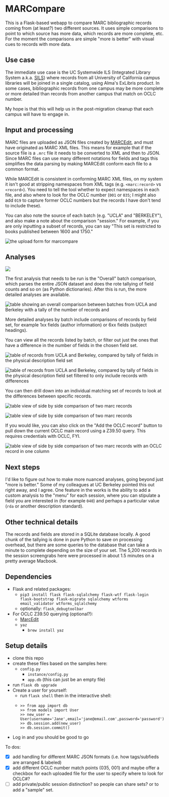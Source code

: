 # MARCompare

This is a Flask-based webapp to compare MARC bibliographic records coming from (at least?) two different sources. It uses simple comparisons to point to which source has more data, which records are more complete, etc. For the moment the comparisons are simple "more is better" with visual cues to records with more data.


## Use case

The immediate use case is the UC Systemwide ILS (Integrated Library System a.k.a. [SILS](https://libraries.universityofcalifornia.edu/sils)) where records from all University of California campus libraries will be joined in a single catalog, using Alma's ExLibris product. In some cases, bibliographic records from one campus may be more complete or more detailed than records from another campus that match on OCLC number.

My hope is that this will help us in the post-migration cleanup that each campus will have to engage in.

## Input and processing

MARC files are uploaded as JSON files created by [MARCEdit](https://marcedit.reeset.net/), and must have originated as MARC XML files. This means for example that if the source file is a `.mrc` file it needs to be converted to XML and then to JSON. Since MARC files can use many different notations for fields and tags this simplifies the data parsing by making MARCEdit conform each file to a common format.

While MARCEdit is consistent in conforming MARC XML files, on my system it isn't good at stripping namespaces from XML tags (e.g. `<marc:record>` vs `<record>`). You need to tell the tool whether to expect namespaces in each file, and also where to look for the OCLC number (`001` or `035`; I might also add `019` to capture former OCLC numbers but the records I have don't tend to include these).

You can also note the source of each batch (e.g. "UCLA" and "BERKELEY"), and also make a note about the comparison "session." For example, if you are only inputting a subset of records, you can say "This set is restricted to books published between 1600 and 1750."

![the upload form for marcompare](app/static/images/upload_form.png)

## Analyses

![](app/static/images/analysis_menu.png)

The first analysis that needs to be run is the "Overall" batch comparison, which parses the entire JSON dataset and does the rote tallying of field counts and so on (as Python dictionaries). After this is run, the more detailed analyses are available.

![table showing an overall comparison between batches from UCLA and Berkeley with a tally of the number of records and ](app/static/images/overall_comparison.png)

More detailed analyses by batch include comparisons of records by field set, for example 1xx fields (author information) or 6xx fields (subject headings).

You can view all the records listed by batch, or filter out just the ones that have a difference in the number of fields in the chosen field set.

![table of records from UCLA and Berkeley, compared by tally of fields in the physical description field set](app/static/images/3xx_set.png)


![table of records from UCLA and Berkeley, compared by tally of fields in the physical description field set filtered to only include records with differences](app/static/images/3xx_set-filtered.png)

You can then drill down into an individual matching set of records to look at the differences between specific records.

![table view of side by side comparison of two marc records](app/static/images/side-by-side_1.png)

![table view of side by side comparison of two marc records](app/static/images/side-by-side_2.png)

If you would like, you can also click on the "Add the OCLC record" button to pull down the current OCLC main record using a Z39.50 query. This requires credentials with OCLC, FYI.

![table view of side by side comparison of two marc records with an OCLC record in one column](app/static/images/side-by-side_w-oclc.png)

## Next steps

I'd like to figure out how to make more nuanced analyses, going beyond just "more is better." Some of my colleagues at UC Berkeley pointed this out right away, and I agree. One feature in the works is the ability to add a custom analysis to the "menu" for each session, where you can stipulate a field you are interested in (for example `040`) and perhaps a particular value (`rda` or another description standard).

## Other technical details

The records and fields are stored in a SQLite database locally. A good chunk of the tallying is done in pure Python to save on processing overhead, but there are some queries to the database that can take a minute to complete depending on the size of your set. The 5,200 records in the session screengrabs here were processed in about 1.5 minutes on a pretty average Macbook.

## Dependencies

* Flask and related packages:
	* `pip3 install flask flask-sqlalchemy flask-wtf flask-login flask-bootstrap flask-migrate sqlalchemy wtforms email_validator wtforms_sqlalchemy`
	* optionally: `flask_debugtoolbar`
* For OCLC Z39.50 querying (optional?):
	* [MarcEdit](https://marcedit.reeset.net/)
	* `yaz`
		* `brew install yaz`

## Setup details

* clone this repo
* create these files based on the samples here:
  * `config.py`
	* `instance/config.py`
	* `app.db` (this can just be an empty file)
* run `flask db upgrade`
* Create a user for yourself:
  * run `flask shell` then in the interactive shell:
  * ```
	>> from app import db
	>> from models import User
	>> new_user = User(username='Jane',email='jane@email.com',password='password')
	>> db.session.add(new_user)
	>> db.session.commit()
	```
* Log in and you should be good to go




To dos:

- [x] add handling for different MARC JSON formats (i.e. how tags/subfieds are arranged & labeled)
- [x] add different OCLC number match points (035, 001) and maybe offer a checkbox for each uploaded file for the user to specify where to look for OCLC#?
- [ ] add private/public session distinction? so people can share sets? or to add a "sample" set.
